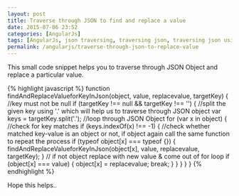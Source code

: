 ```yaml
---
layout: post
title: Traverse through JSON to find and replace a value
date: 2015-07-06 23:52
categories: [AngularJs]
tags: [AngularJs, json traversing, traversing json, traversing json using javascript]
permalink: /angularjs/traverse-through-json-to-replace-value
---
```


This small code snippet helps you to traverse through JSON Object and replace a particular value.

{% highlight javascript %}
function findAndReplaceValueforKeyInJson(object, value, replacevalue, targetKey) {
        //key must not be null
        if (targetKey !== null && targetKey !== '') {
                //split the given key using '.' which will help us to traverse through JSON object
                var keys = targetKey.split('.');
                //loop through JSON Object
                for (var x in object) {
                        //check for key matches
                        if (keys.indexOf(x) !== -1) {
                        //check whether matched key-value is an object or not, if object again call the same function to repeat the process
                                if (typeof object[x] === typeof {}) {
                                        findAndReplaceValueforKeyInJson(object[x], value, replacevalue, targetKey);
                                }
                                // if not object replace with new value & come out of for loop
                                if (object[x] === value) {
                                        object[x] = replacevalue;
                                        break;
                                }
                        }
                }
        }
}
{% endhighlight %}

Hope this helps..
